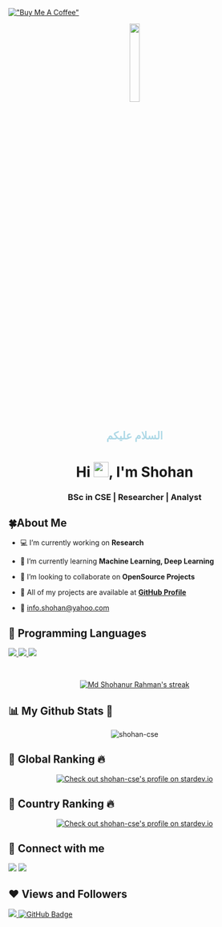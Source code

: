 [!["Buy Me A Coffee"](https://www.buymeacoffee.com/assets/img/custom_images/orange_img.png)](https://www.buymeacoffee.com/shohancse)

<p align="center"> 
<a href="#"> <img width="20%" src="https://i.imgur.com/N3MCH2B.jpeg"  /></a>

</p>

<h2 align="center" style="color:lightblue"> السلام عليكم </h2>
<h1 align="center">Hi <img src="https://raw.githubusercontent.com/MartinHeinz/MartinHeinz/master/wave.gif" width="30px">, I'm Shohan</h1>

 <h3 align="center"> BSc in CSE | Researcher | Analyst </h3>


## 🍀About Me

- 💻 I’m currently working on **Research**

- 🌱 I’m currently learning **Machine Learning, Deep Learning**

- 🍂 I’m looking to collaborate on **OpenSource Projects**

- 🔗 All of my projects are available at **[GitHub Profile](https://github.com/shohan-cse/)**

- 📧  info.shohan@yahoo.com



## 🚀 Programming Languages

<p align="left"> 
    <a href="http://www.cplusplus.org/" target="_blank"> <img src="https://img.icons8.com/color/48/000000/c-plus-plus-logo.png"/> </a>
    <a href="https://www.java.com" target="_blank"> <img src="https://img.icons8.com/color/48/000000/java-coffee-cup-logo.png"/> </a>
    <a href="https://www.python.org" target="_blank"> <img src="https://img.icons8.com/color/48/000000/python.png"/> </a>
      
 
</p>

<!-- [![React Badge](https://img.shields.io/badge/-React-61DBFB?style=for-the-badge&labelColor=black&logo=react&logoColor=61DBFB)](#)  [![Javascript Badge](https://img.shields.io/badge/-Javascript-F0DB4F?style=for-the-badge&labelColor=black&logo=javascript&logoColor=F0DB4F)](#) [![Typescript Badge](https://img.shields.io/badge/-Typescript-007acc?style=for-the-badge&labelColor=black&logo=typescript&logoColor=007acc)](#) [![Nodejs Badge](https://img.shields.io/badge/-Nodejs-3C873A?style=for-the-badge&labelColor=black&logo=node.js&logoColor=3C873A)](#) [![GraphQL Badge](https://img.shields.io/badge/-GraphQl-e535ab?style=for-the-badge&labelColor=black&logo=node.js&logoColor=e535ab)](#) -->
<br/>

<p align="center">
    <a href="https://github.com/shohan-cse/github-readme-streak-stats">
        <img title="🔥 Get streak stats for your profile at git.io/streak-stats" alt="Md Shohanur Rahman's streak" src="https://github-readme-streak-stats.herokuapp.com/?user=shohan-cse&theme=black-ice&hide_border=true&stroke=0000&background=060A0CD0"/>
    </a>
</p>

## 📊 My Github Stats 💚

<p align="center"> <img src="https://github-readme-stats.vercel.app/api?username=shohan-cse&show_icons=true&theme=gotham" alt="shohan-cse" />




## 🍃 Global Ranking 🔥
<p align="center">
<a href="https://stardev.io/developers/shohan-cse"><img alt="Check out shohan-cse's profile on stardev.io" src="https://stardev.io/developers/shohan-cse/badge/languages/global.svg" /></a>



## 🍂 Country Ranking 🔥
<p align="center">
<a href="https://stardev.io/developers/shohan-cse"><img alt="Check out shohan-cse's profile on stardev.io" src="https://stardev.io/developers/shohan-cse/badge/languages/country.svg" /></a>



## 💟 Connect with me 
<p align="left">

<a href = "https://www.linkedin.com/in/shohan-cse/"><img src="https://img.icons8.com/fluent/48/000000/linkedin.png"/></a>
<a href = "https://www.youtube.com/c/shohan-cse"><img src="https://img.icons8.com/color/48/000000/youtube-play.png"/></a>

</p>



## ❤ Views and Followers 
<a href="https://github.com/Meghna-DAS/github-profile-views-counter">
    <img src="https://komarev.com/ghpvc/?username=shohan-cse">
</a>
<a href="https://github.com/shohan-cse?tab=followers"><img src="https://img.shields.io/github/followers/shohan-cse?label=Followers&style=social" alt="GitHub Badge"></a>

